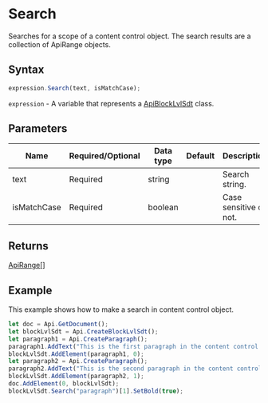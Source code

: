 # Search

Searches for a scope of a content control object. The search results are a collection of ApiRange objects.

## Syntax

```javascript
expression.Search(text, isMatchCase);
```

`expression` - A variable that represents a [ApiBlockLvlSdt](../ApiBlockLvlSdt.md) class.

## Parameters

| **Name** | **Required/Optional** | **Data type** | **Default** | **Description** |
| ------------- | ------------- | ------------- | ------------- | ------------- |
| text | Required | string |  | Search string. |
| isMatchCase | Required | boolean |  | Case sensitive or not. |

## Returns

[ApiRange[]](../../ApiRange/ApiRange.md)

## Example

This example shows how to make a search in content control object.

```javascript editor-docx
let doc = Api.GetDocument();
let blockLvlSdt = Api.CreateBlockLvlSdt();
let paragraph1 = Api.CreateParagraph();
paragraph1.AddText("This is the first paragraph in the content control.");
blockLvlSdt.AddElement(paragraph1, 0);
let paragraph2 = Api.CreateParagraph();
paragraph2.AddText("This is the second paragraph in the content control.");
blockLvlSdt.AddElement(paragraph2, 1);
doc.AddElement(0, blockLvlSdt);
blockLvlSdt.Search("paragraph")[1].SetBold(true);
```
